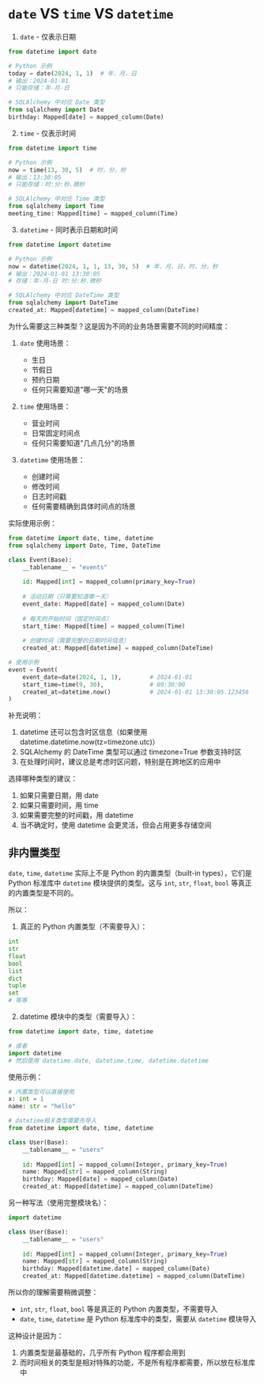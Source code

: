 # `date` VS `time` VS `datetime`

1. `date` - 仅表示日期
```python
from datetime import date

# Python 示例
today = date(2024, 1, 1)  # 年，月，日
# 输出：2024-01-01
# 只能存储：年-月-日

# SQLAlchemy 中对应 Date 类型
from sqlalchemy import Date
birthday: Mapped[date] = mapped_column(Date)
```

2. `time` - 仅表示时间
```python
from datetime import time

# Python 示例
now = time(13, 30, 5)  # 时，分，秒
# 输出：13:30:05
# 只能存储：时:分:秒.微秒

# SQLAlchemy 中对应 Time 类型
from sqlalchemy import Time
meeting_time: Mapped[time] = mapped_column(Time)
```

3. `datetime` - 同时表示日期和时间
```python
from datetime import datetime

# Python 示例
now = datetime(2024, 1, 1, 13, 30, 5)  # 年，月，日，时，分，秒
# 输出：2024-01-01 13:30:05
# 存储：年-月-日 时:分:秒.微秒

# SQLAlchemy 中对应 DateTime 类型
from sqlalchemy import DateTime
created_at: Mapped[datetime] = mapped_column(DateTime)
```

为什么需要这三种类型？这是因为不同的业务场景需要不同的时间精度：

1. `date` 使用场景：
   - 生日
   - 节假日
   - 预约日期
   - 任何只需要知道"哪一天"的场景

2. `time` 使用场景：
   - 营业时间
   - 日常固定时间点
   - 任何只需要知道"几点几分"的场景

3. `datetime` 使用场景：
   - 创建时间
   - 修改时间
   - 日志时间戳
   - 任何需要精确到具体时间点的场景

实际使用示例：
```python
from datetime import date, time, datetime
from sqlalchemy import Date, Time, DateTime

class Event(Base):
    __tablename__ = "events"
    
    id: Mapped[int] = mapped_column(primary_key=True)
    
    # 活动日期（只需要知道哪一天）
    event_date: Mapped[date] = mapped_column(Date)
    
    # 每天的开始时间（固定时间点）
    start_time: Mapped[time] = mapped_column(Time)
    
    # 创建时间（需要完整的日期时间信息）
    created_at: Mapped[datetime] = mapped_column(DateTime)

# 使用示例
event = Event(
    event_date=date(2024, 1, 1),        # 2024-01-01
    start_time=time(9, 30),             # 09:30:00
    created_at=datetime.now()           # 2024-01-01 13:30:05.123456
)
```

补充说明：
1. datetime 还可以包含时区信息（如果使用 datetime.datetime.now(tz=timezone.utc)）
2. SQLAlchemy 的 DateTime 类型可以通过 timezone=True 参数支持时区
3. 在处理时间时，建议总是考虑时区问题，特别是在跨地区的应用中

选择哪种类型的建议：
1. 如果只需要日期，用 date
2. 如果只需要时间，用 time
3. 如果需要完整的时间戳，用 datetime
4. 当不确定时，使用 datetime 会更灵活，但会占用更多存储空间

## 非内置类型

`date`, `time`, `datetime` 实际上不是 Python 的内置类型（built-in types），它们是 Python 标准库中 `datetime` 模块提供的类型。这与 `int`, `str`, `float`, `bool` 等真正的内置类型是不同的。

所以：

1. 真正的 Python 内置类型（不需要导入）：
```python
int
str
float
bool
list
dict
tuple
set
# 等等
```

2. datetime 模块中的类型（需要导入）：
```python
from datetime import date, time, datetime

# 或者
import datetime
# 然后使用 datetime.date, datetime.time, datetime.datetime
```

使用示例：
```python
# 内置类型可以直接使用
x: int = 1
name: str = "hello"

# datetime相关类型需要先导入
from datetime import date, time, datetime

class User(Base):
    __tablename__ = "users"
    
    id: Mapped[int] = mapped_column(Integer, primary_key=True)
    name: Mapped[str] = mapped_column(String)
    birthday: Mapped[date] = mapped_column(Date)
    created_at: Mapped[datetime] = mapped_column(DateTime)
```

另一种写法（使用完整模块名）：
```python
import datetime

class User(Base):
    __tablename__ = "users"
    
    id: Mapped[int] = mapped_column(Integer, primary_key=True)
    name: Mapped[str] = mapped_column(String)
    birthday: Mapped[datetime.date] = mapped_column(Date)
    created_at: Mapped[datetime.datetime] = mapped_column(DateTime)
```

所以你的理解需要稍微调整：
- `int`, `str`, `float`, `bool` 等是真正的 Python 内置类型，不需要导入
- `date`, `time`, `datetime` 是 Python 标准库中的类型，需要从 `datetime` 模块导入

这种设计是因为：
1. 内置类型是最基础的，几乎所有 Python 程序都会用到
2. 而时间相关的类型是相对特殊的功能，不是所有程序都需要，所以放在标准库中